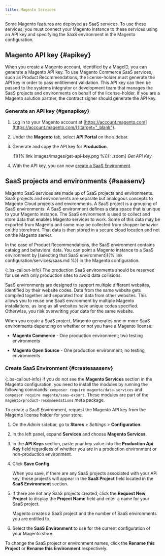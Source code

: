 ```yaml
---
title: Magento Services
---
```


Some Magento features are deployed as SaaS services. To use these services, you must connect your Magento instance to these services using an API key and specifying the SaaS environment in the Magento configuration.

## Magento API key {#apikey}

When you create a Magento account, identified by a MageID, you can generate a Magento API key. To use Magento Commerce SaaS services, such as Product Recommendations, the license-holder must generate the API key in order to pass entitlement validation. This API key can then be passed to the systems integrator or development team that manages the SaaS projects and environments on behalf of the license-holder. If you are a Magento solution partner, the contract signer should generate the API key.

### Generate an API key {#genapikey}

1. Log in to your Magento account at [https://account.magento.com](https://account.magento.com/){:target="_blank"}.

1. Under the **Magento** tab, select **API Portal** on the sidebar.

1. Generate and copy the API key for **Production**.

   ![]({% link images/images/get-api-key.png %}){: .zoom}
   _Get API Key_

1. With the API key, you can now [create a SaaS Environment](#createsaasenv).

## SaaS projects and environments {#saasenv}

Magento SaaS services are made up of SaaS projects and environments. SaaS projects and environments are separate but analogous concepts to Magento Cloud projects and environments. A SaaS project is a grouping of SaaS environments. A SaaS environment defines a data space that is unique to your Magento instance. The SaaS environment is used to collect and store data that enables Magento services to work. Some of this data may be exported from Magento and some may be collected from shopper behavior on the storefront. That data is then stored in a secure cloud location and not on the Magento server.

In the case of Product Recommendations, the SaaS environment contains catalog and behavioral data. You can point a Magento instance to a SaaS environment by [selecting that SaaS environment]({% link configuration/services/saas.md %}) in the Magento configuration.

{:.bs-callout-info}
The production SaaS environments should be reserved for use with only production sites to avoid data collisions.  

SaaS environments are designed to support multiple different websites, identified by their website codes. Data from the same website gets compiled together and separated from data from other websites. This allows you to reuse one SaaS environment by multiple Magento installations, as long as all websites have unique codes specified. Otherwise, you risk overwriting your data for the same website.

When you create a SaaS project, Magento generates one or more SaaS environments depending on whether or not you have a Magento license:

- **Magento Commerce** - One production environment; two testing environments

- **Magento Open Source** - One production environment; no testing environments

### Create SaaS Environment {#createsaasenv}

{:.bs-callout-info}
If you do not see the **Magento Services** section in the Magento configuration, you need to install the modules by running the following commands: `composer require magento/data-services` and `composer require magento/saas-export`. These modules are part of the `magento/product-recommendations` meta package.

To create a SaaS Environment, request the Magento API key from the Magento license holder for your store.

1. On the _Admin_ sidebar, go to **Stores** > _Settings_ > **Configuration**.

1. In the left panel, expand **Services** and choose **Magento Services**.

1. In the **API Keys** section, paste your key value into the **Production Api Key** field regardless of whether you are in a production environment or non-production environment.

1. Click **Save Config**.

   When you save, if there are any SaaS projects associated with your API key, those projects will appear in the **SaaS Project** field located in the **SaaS Environment** section.

1. If there are not any SaaS projects created, click the **Request New Project** to display the **Project Name** field and enter a name for your SaaS project.

   Magento creates a SaaS project and the number of SaaS environments you are entitled to.

1. Select the **SaaS Environment** to use for the current configuration of your Magento store.

To change the SaaS project or environment names, click the **Rename this Project** or **Rename this Environment** respectively.
